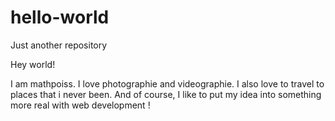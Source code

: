 # hello-world
Just another repository

Hey world!

I am mathpoiss. I love photographie and videographie. I also love to travel to places that i never been. And of course, I like to put my idea into something more real with web development !
